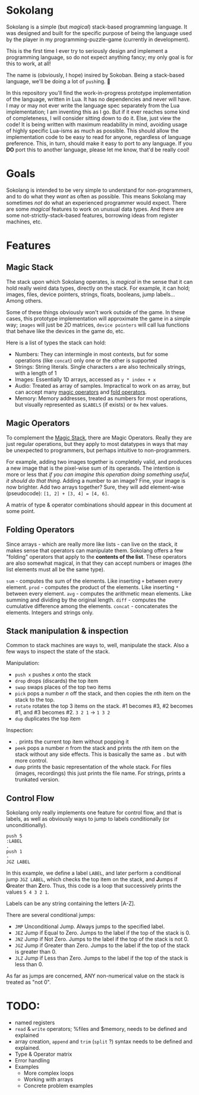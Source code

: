 # Sokolang

Sokolang is a simple (but *magical*) stack-based programming language. It was designed and built for the specific purpose of being the language used by the player in my programming-puzzle-game (currently in development).

This is the first time I ever try to seriously design and implement a programming language, so do not expect anything fancy; my only goal is for this to work, at all!

The name is (obviously, I hope) insired by Sokoban. Being a stack-based language, we'll be doing a lot of `push`ing. 🥁

In this repository you'll find the work-in-progress prototype implementation of the language, written in Lua. It has no dependencies and never will have. I may or may not ever write the language spec separately from the Lua implementation; I am inventing this as I go. But if it ever reaches some kind of completeness, I will consider sitting down to do it. Else, just view the code! It is being written with maximum readability in mind, avoiding usage of highly specific Lua-isms as much as possible. This should allow the implementation code to be easy to read for anyone, regardless of language preference. This, in turn, should make it easy to port to any language. If you **DO** port this to another language, please let me know, that'd be really cool!

# Goals

Sokolang is intended to be very simple to understand for non-programmers, and to do what they *want* as often as possible. This means Sokolang may sometimes *not* do what an experienced programmer would expect. There are some *magical* features to work on unusual data types. And there are some not-strictly-stack-based features, borrowing ideas from register machines, etc.


# Features


## Magic Stack

The stack upon which Sokolang operates, is *magical* in the sense that it can hold really weird data types, directly on the stack. For example, it can hold; images, files, device pointers, strings, floats, booleans, jump labels... Among others.

Some of these things obviously won't work outside of the game. In these cases, this prototype implementation will approximate the game in a simple way; `images` will just be 2D matrices, `device pointers` will call lua functions that behave like the devices in the game do, etc.

Here is a list of types the stack can hold:

* Numbers: They can intermingle in most contexts, but for some operations (like `concat`) only one or the other is supported
* Strings: String literals. Single characters `a` are also technically strings, with a length of 1
* Images:  Essentially 1D arrays, accessed as `y * index + x`
* Audio:   Treated as array of samples. Impractical to work on as array, but can accept many [magic operators](#magic-operators) and [fold operators](#folding-operators).
* Memory:  Memory addresses, treated as numbers for most operations, but visually represented as `$LABELS` (if exists) or `0x` hex values.


## Magic Operators

To complement the [Magic Stack](#magic-stack), there are Magic Operators. Really they are just regular operations, but they apply to most datatypes in ways that may be unexpected to programmers, but perhaps intuitive to non-programmers.

For example, adding two images together is completely valid, and produces a new image that is the pixel-wise sum of its operands. The intention is more or less that *if you can imagine this operation doing something useful, it should do that thing*. Adding a number to an image? Fine, your image is now brighter. Add two arrays together? Sure, they will add element-wise (pseudocode): `[1, 2] + [3, 4] = [4, 6]`.

A matrix of type & operator combinations should appear in this document at some point.


## Folding Operators

Since arrays - which are really more like lists - can live on the stack, it makes sense that operators can manipulate them. Sokolang offers a few "folding" operators that apply to the **contents of the list**. These operators are also somewhat magical, in that they can accept numbers or images (the list elements must all be the same type).

`sum` - computes the sum of the elements. Like inserting `+` between every element.
`prod` - computes the product of the elements. Like inserting `*` between every element.
`avg` - computes the arithmetic mean elements. Like summing and dividing by the original length.
`diff` - computes the cumulative difference among the elements.
`concat` - concatenates the elements. Integers and strings only.


## Stack manipulation & inspection

Common to stack machines are ways to, well, manipulate the stack. Also a few ways to inspect the state of the stack.

Manipulation:
* `push x` pushes *x* onto the stack
* `drop`   drops (discards) the top item
* `swap`   swaps places of the top two items
* `pick`   pops a number *n* off the stack, and then copies the *n*th item on the stack to the top.
* `rotate` rotates the top 3 items on the stack. #1 becomes #3, #2 becomes #1, and #3 becomes #2. `3 2 1` -> `1 3 2`
* `dup`    duplicates the top item

Inspection:
* `.` prints the current top item without popping it
* `peek` pops a number *n* from the stack and prints the *n*th item on the stack without any side effects. This is basically the same as `.` but with more control.
* `dump` prints the basic representation of the whole stack. For files (images, recordings) this just prints the file name. For strings, prints a trunkated version.


## Control Flow

Sokolang only really implements one feature for control flow, and that is labels, as well as obviously ways to jump to labels conditionally (or unconditionally).

```
push 5
:LABEL
.
push 1
-
JGZ LABEL
```

In this example, we define a label `LABEL`, and later perform a conditional jump `JGZ LABEL`, which checks the top item on the stack, and **J**umps if **G**reater than **Z**ero. Thus, this code is a loop that successively prints the values `5 4 3 2 1`.

Labels can be any string containing the letters [A-Z].

There are several conditional jumps:

* `JMP` Unconditional Jump. Always jumps to the specified label.
* `JEZ` Jump if Equal to Zero. Jumps to the label if the top of the stack is 0.
* `JNZ` Jump if Not Zero. Jumps to the label if the top of the stack is not 0.
* `JGZ` Jump if Greater than Zero. Jumps to the label if the top of the stack is greater than 0.
* `JLZ` Jump if Less than Zero. Jumps to the label if the top of the stack is less than 0.

As far as jumps are concerned, ANY non-numerical value on the stack is treated as "not 0".




# TODO:

* named registers
* `read` & `write` operators; %files and $memory, needs to be defined and explained
* array creation, `append` and `trim` (`split` ?) syntax needs to be defined and explained.
* Type & Operator matrix
* Error handling
* Examples
    * More complex loops
    * Working with arrays
    * Concrete problem examples